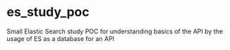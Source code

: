 # es_study_poc
Small Elastic Search study POC for understanding basics of the API by the usage of ES as a database for an API
